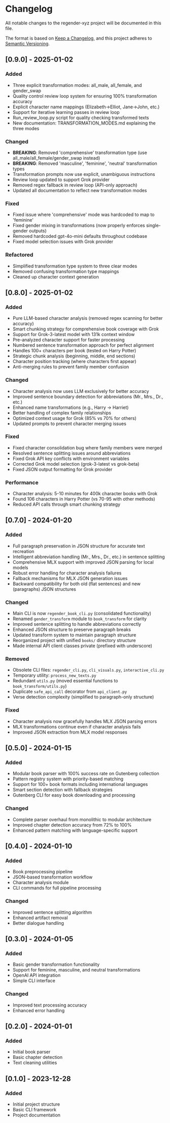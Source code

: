 # Changelog

All notable changes to the regender-xyz project will be documented in this file.

The format is based on [Keep a Changelog](https://keepachangelog.com/en/1.0.0/),
and this project adheres to [Semantic Versioning](https://semver.org/spec/v2.0.0.html).

## [0.9.0] - 2025-01-02

### Added
- Three explicit transformation modes: all_male, all_female, and gender_swap
- Quality control review loop system for ensuring 100% transformation accuracy
- Explicit character name mappings (Elizabeth→Elliot, Jane→John, etc.)
- Support for iterative learning passes in review loop
- Run_review_loop.py script for quality checking transformed texts
- New documentation: TRANSFORMATION_MODES.md explaining the three modes

### Changed
- **BREAKING**: Removed 'comprehensive' transformation type (use all_male/all_female/gender_swap instead)
- **BREAKING**: Removed 'masculine', 'feminine', 'neutral' transformation types
- Transformation prompts now use explicit, unambiguous instructions
- Review loop updated to support Grok provider
- Removed regex fallback in review loop (API-only approach)
- Updated all documentation to reflect new transformation modes

### Fixed
- Fixed issue where 'comprehensive' mode was hardcoded to map to 'feminine'
- Fixed gender mixing in transformations (now properly enforces single-gender outputs)
- Removed hardcoded gpt-4o-mini defaults throughout codebase
- Fixed model selection issues with Grok provider

### Refactored
- Simplified transformation type system to three clear modes
- Removed confusing transformation type mappings
- Cleaned up character context generation

## [0.8.0] - 2025-01-02

### Added
- Pure LLM-based character analysis (removed regex scanning for better accuracy)
- Smart chunking strategy for comprehensive book coverage with Grok
- Support for Grok-3-latest model with 131k context window
- Pre-analyzed character support for faster processing
- Numbered sentence transformation approach for perfect alignment
- Handles 100+ characters per book (tested on Harry Potter)
- Strategic chunk analysis (beginning, middle, end sections)
- Character position tracking (where characters first appear)
- Anti-merging rules to prevent family member confusion

### Changed
- Character analysis now uses LLM exclusively for better accuracy
- Improved sentence boundary detection for abbreviations (Mr., Mrs., Dr., etc.)
- Enhanced name transformations (e.g., Harry → Harriet)
- Better handling of complex family relationships
- Optimized context usage for Grok (85% vs 70% for others)
- Updated prompts to prevent character merging issues

### Fixed
- Fixed character consolidation bug where family members were merged
- Resolved sentence splitting issues around abbreviations
- Fixed Grok API key conflicts with environment variables
- Corrected Grok model selection (grok-3-latest vs grok-beta)
- Fixed JSON output formatting for Grok provider

### Performance
- Character analysis: 5-10 minutes for 400k character books with Grok
- Found 106 characters in Harry Potter (vs 70-95 with other methods)
- Reduced API calls through smart chunking strategy

## [0.7.0] - 2024-01-20

### Added
- Full paragraph preservation in JSON structure for accurate text recreation
- Intelligent abbreviation handling (Mr., Mrs., Dr., etc.) in sentence splitting
- Comprehensive MLX support with improved JSON parsing for local models
- Robust error handling for character analysis failures
- Fallback mechanisms for MLX JSON generation issues
- Backward compatibility for both old (flat sentences) and new (paragraphs) JSON structures

### Changed
- Main CLI is now `regender_book_cli.py` (consolidated functionality)
- Renamed `gender_transform` module to `book_transform` for clarity
- Improved sentence splitting to handle abbreviations correctly
- Enhanced JSON structure to preserve paragraph breaks
- Updated transform system to maintain paragraph structure
- Reorganized project with unified `books/` directory structure
- Made internal API client classes private (prefixed with underscore)

### Removed
- Obsolete CLI files: `regender_cli.py`, `cli_visuals.py`, `interactive_cli.py`
- Temporary utility: `process_new_texts.py`
- Redundant `utils.py` (moved essential functions to `book_transform/utils.py`)
- Duplicate `safe_api_call` decorator from `api_client.py`
- Verse detection complexity (simplified to paragraph-only structure)

### Fixed
- Character analysis now gracefully handles MLX JSON parsing errors
- MLX transformations continue even if character analysis fails
- Improved JSON extraction from MLX model responses

## [0.5.0] - 2024-01-15

### Added
- Modular book parser with 100% success rate on Gutenberg collection
- Pattern registry system with priority-based matching
- Support for 100+ book formats including international languages
- Smart section detection with fallback strategies
- Gutenberg CLI for easy book downloading and processing

### Changed
- Complete parser overhaul from monolithic to modular architecture
- Improved chapter detection accuracy from 72% to 100%
- Enhanced pattern matching with language-specific support

## [0.4.0] - 2024-01-10

### Added
- Book preprocessing pipeline
- JSON-based transformation workflow
- Character analysis module
- CLI commands for full pipeline processing

### Changed
- Improved sentence splitting algorithm
- Enhanced artifact removal
- Better dialogue handling

## [0.3.0] - 2024-01-05

### Added
- Basic gender transformation functionality
- Support for feminine, masculine, and neutral transformations
- OpenAI API integration
- Simple CLI interface

### Changed
- Improved text processing accuracy
- Enhanced error handling

## [0.2.0] - 2024-01-01

### Added
- Initial book parser
- Basic chapter detection
- Text cleaning utilities

## [0.1.0] - 2023-12-28

### Added
- Initial project structure
- Basic CLI framework
- Project documentation